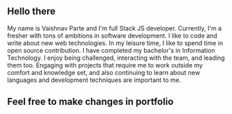 ## Hello there

My name is Vaishnav Parte and I'm full Stack JS developer. Currently, I'm a fresher with tons of ambitions in software development. I like to code and write about new web technologies. In my leisure time, I like to spend time in open source contribution. I have completed my bachelor's in Information Technology. I enjoy being challenged, interacting with the team, and leading them too. Engaging with projects that require me to work outside my comfort and knowledge set, and also continuing to learn about new languages and development techniques are important to me.

## Feel free to make changes in portfolio